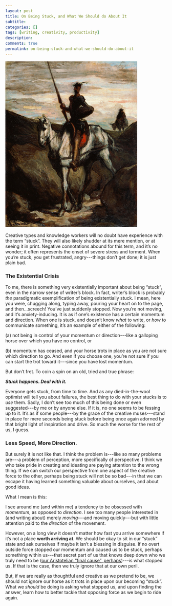 ```yaml
---
layout: post
title: On Being Stuck, and What We Should do About It
subtitle:
categories: []
tags: [writing, creativity, productivity]
description:
comments: true
permalink: on-being-stuck-and-what-we-should-do-about-it
---
```

![](/graphics/Quixote.jpg)

Creative types and knowledge workers will no doubt have experience with the term “stuck”. They will also likely shudder at its mere mention, or at seeing it in print. Negative connotations abound for this term, and it’s no wonder; it often represents the onset of severe stress and torment. When you’re stuck, you get frustrated, angry---things don’t get done; it is just plain bad.
<!--more-->

### The Existential Crisis

To me, there is something very existentially important about being “stuck”, even in the narrow sense of writer’s block. In fact, writer’s block is probably _the_ paradigmatic exemplification of being existentially stuck. I mean, here you were, chugging along, typing away, pouring your heart on to the page, and then…screech! You’ve just suddenly stopped. Now you’re not moving, and it’s anxiety-inducing. It is as if one’s existence has a certain momentum and direction. When one is stuck, and doesn’t know *what* to write, or *how* to communicate something, it’s an example of either of the following:

(a) not being in control of your momentum or direction---like a galloping horse over which you have no control, or

(b) momentum has ceased, and your horse trots in place as you are not sure which direction to go. And even if you choose one, you’re not sure if you can start the trot toward it---since you have lost momentum.

But don’t fret. To coin a spin on an old, tried and true phrase:


***Stuck happens. Deal with it.***

Everyone gets stuck, from time to time. And as any died-in-the-wool optimist will tell you about failures, the best thing to do with your stucks is to _use_ them. Sadly, I don’t see too much of this being done or even suggested---by me or by anyone else. If it is, no one seems to be fessing up to it. It’s as if some people---by the grace of the creative muses---stand in place for mere seconds being stuck before being once again adorned by that bright light of inspiration and drive. So much the worse for the rest of us, I guess.

### Less Speed, More Direction.

But surely it is not like that. I think the problem is---like so many problems are---a problem of perception, more specifically of perspective. I think we who take pride in creating and ideating are paying attention to the wrong thing. If we can switch our perspective from one aspect of the creative force to the other, perhaps being stuck will not be so bad---in that we can escape it having learned something valuable about ourselves, and about good ideas.

What I mean is this:

I see around me (and within me) a tendency to be obsessed with *momentum*, as opposed to *direction*. I see too many people interested in (and writing about) merely *moving*---and moving quickly---but with little attention paid to the *direction* of the movement.

However, on a long view it doesn’t matter how fast you arrive somewhere if it’s not a place **worth arriving at**. We should be okay to sit in our “stuck” state and ask ourselves if maybe it isn’t a blessing in disguise. If no overt outside force stopped our momentum and caused us to be stuck, perhaps something within us---that secret part of us that knows deep down who we truly need to be ([our Aristotelian “final cause”, perhaps](http://wiki.43folders.com/index.php/Happiness))---is what stopped us. If that is the case, then we truly ignore that at our own peril.


But, if we are really as thoughtful and creative as we pretend to be, we should not ignore our horse as it trots in place upon our becoming “stuck”. What we *should* be doing is asking what stopped us, and upon finding the answer, learn how to better tackle that opposing force as we begin to ride again.
